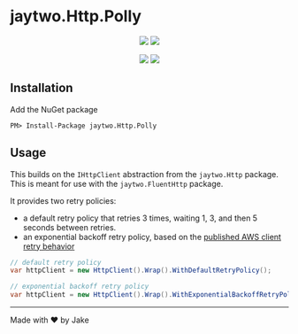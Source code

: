 # jaytwo.Http.Polly

<p align="center">
  <a href="https://jenkins.jaytwo.com/job/jaytwo.Http.Polly/job/master/" alt="Build Status (master)">
    <img src="https://jenkins.jaytwo.com/buildStatus/icon?job=jaytwo.Http.Polly%2Fmaster&subject=build%20(master)" /></a>
  <a href="https://jenkins.jaytwo.com/job/jaytwo.Http.Polly/job/develop/" alt="Build Status (develop)">
    <img src="https://jenkins.jaytwo.com/buildStatus/icon?job=jaytwo.Http.Polly%2Fdevelop&subject=build%20(develop)" /></a>
</p>

<p align="center">
  <a href="https://www.nuget.org/packages/jaytwo.Http.Polly/" alt="NuGet Package jaytwo.Http.Polly">
    <img src="https://img.shields.io/nuget/v/jaytwo.Http.Polly.svg?logo=nuget&label=jaytwo.Http.Polly" /></a>
  <a href="https://www.nuget.org/packages/jaytwo.Http.Polly/" alt="NuGet Package jaytwo.Http.Polly (beta)">
    <img src="https://img.shields.io/nuget/vpre/jaytwo.Http.Polly.svg?logo=nuget&label=jaytwo.Http.Polly" /></a>
</p>

## Installation

Add the NuGet package

```
PM> Install-Package jaytwo.Http.Polly
```

## Usage

This builds on the `IHttpClient` abstraction from the `jaytwo.Http` package.  This is meant for use with the `jaytwo.FluentHttp` package.

It provides two retry policies: 
* a default retry policy that retries 3 times, waiting 1, 3, and then 5 seconds between retries.
* an exponential backoff retry policy, based on the [published AWS client retry behavior](https://docs.aws.amazon.com/sdkref/latest/guide/feature-retry-behavior.html)


```csharp
// default retry policy
var httpClient = new HttpClient().Wrap().WithDefaultRetryPolicy();
```

```csharp
// exponential backoff retry policy
var httpClient = new HttpClient().Wrap().WithExponentialBackoffRetryPolicy();
```

---

Made with &hearts; by Jake
